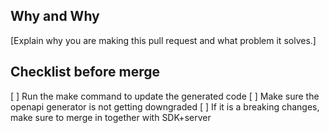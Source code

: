 ## Why and Why

[Explain why you are making this pull request and what problem it solves.]

## Checklist before merge
[ ] Run the make command to update the generated code
[ ] Make sure the openapi generator is not getting downgraded
[ ] If it is a breaking changes, make sure to merge in together with SDK+server